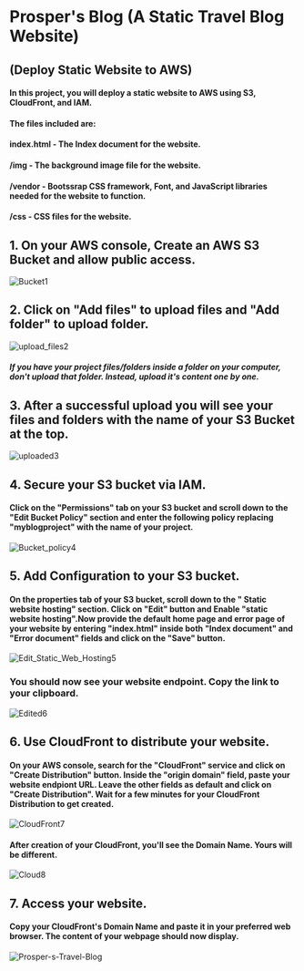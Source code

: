 # Prosper's Blog (A Static Travel Blog Website)
## (Deploy Static Website to AWS)

#### In this project, you will deploy a static website to AWS using S3, CloudFront, and IAM.

#### The files included are: 

#### index.html - The Index document for the website.
#### /img - The background image file for the website.
#### /vendor - Bootssrap CSS framework, Font, and JavaScript libraries needed for the website to function.
#### /css - CSS files for the website.
##

## 1. On your AWS console, Create an AWS S3 Bucket and allow public access.

![Bucket1](https://user-images.githubusercontent.com/97234029/170700330-d472d03d-1d23-4ae3-ac3c-4b0f26aa1a2b.jpg)

## 2. Click on "Add files" to upload files and "Add folder" to upload folder.

![upload_files2](https://user-images.githubusercontent.com/97234029/170701007-3a61b069-2f43-4d91-a594-ec52adecea94.jpg)
##### If you have your project files/folders inside a folder on your computer, don't upload that folder. Instead, upload it's content one by one.
##

## 3. After a successful upload you will see your files and folders with the name of your S3 Bucket at the top.

![uploaded3](https://user-images.githubusercontent.com/97234029/170701813-9e385928-edde-4252-9608-6ca8b82cfce3.jpg)

## 4. Secure your S3 bucket via IAM. 
#### Click on the "Permissions" tab on your S3 bucket and scroll down to the "Edit Bucket Policy" section and enter the following policy replacing "myblogproject" with the name of your project.

![Bucket_policy4](https://user-images.githubusercontent.com/97234029/170702478-2eb8e678-ae86-4119-bc83-c47e5f31f851.jpg)

## 5. Add Configuration to your S3 bucket.
#### On the properties tab of your S3 bucket, scroll down to the " Static website hosting" section. Click on "Edit" button and Enable "static website hosting".Now provide the default home page and error page of your website by entering "index.html" inside both "Index document" and "Error document" fields and click on the "Save" button.

![Edit_Static_Web_Hosting5](https://user-images.githubusercontent.com/97234029/170703643-72069c92-fd4a-46c0-887c-782cefd73f3e.jpg)
### You should now see your website endpoint. Copy the link to your clipboard.

![Edited6](https://user-images.githubusercontent.com/97234029/170705521-360bcffc-ea5e-495f-a8f7-2bd03705ef9c.jpg)

## 6. Use CloudFront to distribute your website.
#### On your AWS console, search for the "CloudFront" service and click on "Create Distribution" button. Inside the "origin domain" field, paste your website endpiont URL. Leave the other fields as default and click on "Create Distribution". Wait for a few minutes for your CloudFront Distribution to get created.

![CloudFront7](https://user-images.githubusercontent.com/97234029/170706500-4d359c98-ac91-4350-be80-2e6bada0f4f6.png)

#### After creation of your CloudFront, you'll see the Domain Name. Yours will be different.

![Cloud8](https://user-images.githubusercontent.com/97234029/170708289-f96471cc-3c73-4d88-8a7e-242febd0cb99.jpg)

## 7. Access your website.
#### Copy your CloudFront's Domain Name and paste it in your preferred web browser. The content of your webpage should now display.  

![Prosper-s-Travel-Blog](https://user-images.githubusercontent.com/97234029/170709580-9b47b85b-fa4e-49c9-b3a5-6eef3348d11e.png)

